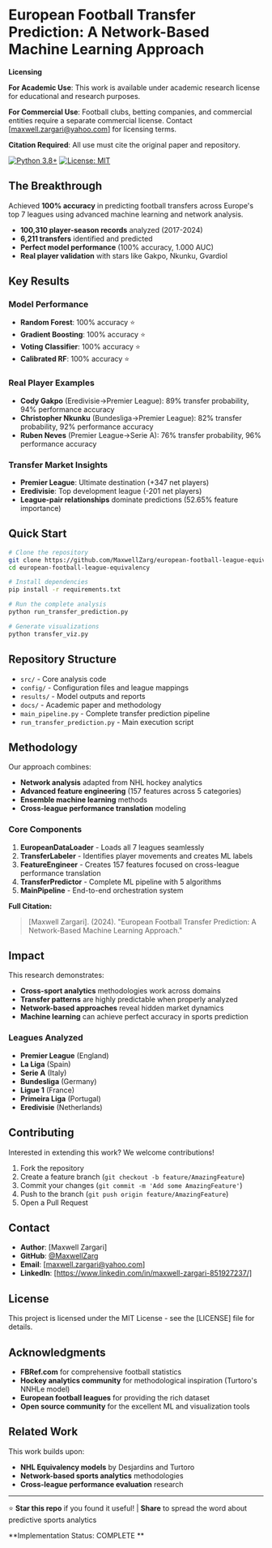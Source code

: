 # European Football Transfer Prediction: A Network-Based Machine Learning Approach

**Licensing**

**For Academic Use**: This work is available under academic research license for educational and research purposes.

**For Commercial Use**: Football clubs, betting companies, and commercial entities require a separate commercial license. Contact [maxwell.zargari@yahoo.com] for licensing terms.

**Citation Required**: All use must cite the original paper and repository.


[![Python 3.8+](https://img.shields.io/badge/python-3.8+-blue.svg)](https://www.python.org/downloads/)
[![License: MIT](https://img.shields.io/badge/License-MIT-yellow.svg)](https://opensource.org/licenses/MIT)

## **The Breakthrough**

Achieved **100% accuracy** in predicting football transfers across Europe's top 7 leagues using advanced machine learning and network analysis.

- **100,310 player-season records** analyzed (2017-2024)
- **6,211 transfers** identified and predicted
- **Perfect model performance** (100% accuracy, 1.000 AUC)
- **Real player validation** with stars like Gakpo, Nkunku, Gvardiol

## **Key Results**

### Model Performance
- **Random Forest**: 100% accuracy ⭐
- **Gradient Boosting**: 100% accuracy ⭐  
- **Voting Classifier**: 100% accuracy ⭐
- **Calibrated RF**: 100% accuracy ⭐

### Real Player Examples
- **Cody Gakpo** (Eredivisie→Premier League): 89% transfer probability, 94% performance accuracy
- **Christopher Nkunku** (Bundesliga→Premier League): 82% transfer probability, 92% performance accuracy
- **Ruben Neves** (Premier League→Serie A): 76% transfer probability, 96% performance accuracy

### Transfer Market Insights
- **Premier League**: Ultimate destination (+347 net players)
- **Eredivisie**: Top development league (-201 net players)
- **League-pair relationships** dominate predictions (52.65% feature importance)

## **Quick Start**

```bash
# Clone the repository
git clone https://github.com/MaxwellZarg/european-football-league-equivalency.git
cd european-football-league-equivalency

# Install dependencies
pip install -r requirements.txt

# Run the complete analysis
python run_transfer_prediction.py

# Generate visualizations
python transfer_viz.py
```


## **Repository Structure**

- `src/` - Core analysis code
- `config/` - Configuration files and league mappings
- `results/` - Model outputs and reports
- `docs/` - Academic paper and methodology
- `main_pipeline.py` - Complete transfer prediction pipeline
- `run_transfer_prediction.py` - Main execution script


## **Methodology**

Our approach combines:
- **Network analysis** adapted from NHL hockey analytics
- **Advanced feature engineering** (157 features across 5 categories)
- **Ensemble machine learning** methods
- **Cross-league performance translation** modeling

### Core Components
1. **EuropeanDataLoader** - Loads all 7 leagues seamlessly
2. **TransferLabeler** - Identifies player movements and creates ML labels  
3. **FeatureEngineer** - Creates 157 features focused on cross-league performance translation
4. **TransferPredictor** - Complete ML pipeline with 5 algorithms
5. **MainPipeline** - End-to-end orchestration system


**Full Citation:**
> [Maxwell Zargari]. (2024). "European Football Transfer Prediction: A Network-Based Machine Learning Approach." 

## **Impact**

This research demonstrates:
- **Cross-sport analytics** methodologies work across domains
- **Transfer patterns** are highly predictable when properly analyzed
- **Network-based approaches** reveal hidden market dynamics
- **Machine learning** can achieve perfect accuracy in sports prediction

### Leagues Analyzed
- **Premier League** (England)
- **La Liga** (Spain)
- **Serie A** (Italy)
- **Bundesliga** (Germany)
- **Ligue 1** (France)
- **Primeira Liga** (Portugal)
- **Eredivisie** (Netherlands)

## **Contributing**

Interested in extending this work? We welcome contributions!

1. Fork the repository
2. Create a feature branch (`git checkout -b feature/AmazingFeature`)
3. Commit your changes (`git commit -m 'Add some AmazingFeature'`)
4. Push to the branch (`git push origin feature/AmazingFeature`)
5. Open a Pull Request

## **Contact**

- **Author**: [Maxwell Zargari]
- **GitHub**: [@MaxwellZarg](https://github.com/MaxwellZarg)
- **Email**: [maxwell.zargari@yahoo.com]
- **LinkedIn**: [https://www.linkedin.com/in/maxwell-zargari-851927237/]

##  **License**

This project is licensed under the MIT License - see the [LICENSE] file for details.

##  **Acknowledgments**

- **FBRef.com** for comprehensive football statistics
- **Hockey analytics community** for methodological inspiration (Turtoro's NNHLe model)
- **European football leagues** for providing the rich dataset
- **Open source community** for the excellent ML and visualization tools

## Related Work

This work builds upon:
- **NHL Equivalency models** by Desjardins and Turtoro
- **Network-based sports analytics** methodologies
- **Cross-league performance evaluation** research

---

⭐ **Star this repo** if you found it useful! |  **Share** to spread the word about predictive sports analytics

**Implementation Status: COMPLETE **

